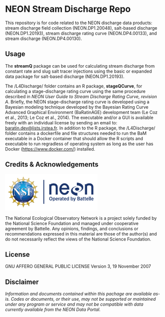 NEON Stream Discharge Repo
================

<!-- README.md is generated from README.Rmd. Please edit that file -->

<!-- ****** Description ****** -->

This repository is for code related to the NEON discharge data products:
stream discharge field collection (NEON.DP1.20048), salt-based discharge
(NEON.DP1.20193), stream discharge rating curve (NEON.DP4.00133), and
stream discharge (NEON.DP4.00130).

<!-- ****** Usage ****** -->

## Usage

The **streamQ** package can be used for calculating stream discharge
from constant rate and slug salt tracer injections using the basic or
expanded data package for salt-based discharge (NEON.DP1.20193).

The /L4Discharge/ folder contains an R package, **stageQCurve**, for
calculating a stage-discharge rating curve using the same procedure
described in *NEON User Guide to Stream Discharge Rating Curve, revision
A*. Briefly, the NEON stage-discharge rating curve is developed using a
Bayesian modeling technique developed by the Bayesian Rating Curve
Advanced Graphical Environment (BaRatinAGE) development team (Le Coz et
al., 2013; Le Coz et al., 2014). The executable and/or a GUI is
available freely with an individual license by sending an email to:
<baratin.dev@lists.irstea.fr>. In addition to the R package, the
/L4Discharge/ folder contains a dockerfile and file structures needed to
run the BaM executable in a Docker container that should allow the R
scripts and executable to run regradless of operating system as long as
the user has Docker (<https://www.docker.com/>) installed.

<!-- ****** Acknowledgements ****** -->

## Credits & Acknowledgements

<!-- HTML tags to produce image, resize, add hyperlink. -->

<!-- ONLY WORKS WITH HTML or GITHUB documents -->

<a href="http://www.neonscience.org/">
<img src="logo.png" width="300px" /> </a>

<!-- Acknowledgements text -->

The National Ecological Observatory Network is a project solely funded
by the National Science Foundation and managed under cooperative
agreement by Battelle. Any opinions, findings, and conclusions or
recommendations expressed in this material are those of the author(s)
and do not necessarily reflect the views of the National Science
Foundation.

<!-- ****** License ****** -->

## License

GNU AFFERO GENERAL PUBLIC LICENSE Version 3, 19 November 2007

<!-- ****** Disclaimer ****** -->

## Disclaimer

*Information and documents contained within this pachage are available
as-is. Codes or documents, or their use, may not be supported or
maintained under any program or service and may not be compatible with
data currently available from the NEON Data Portal.*
